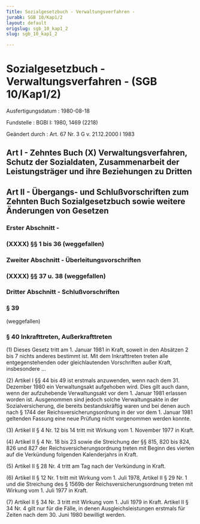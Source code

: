 ```yaml
---
Title: Sozialgesetzbuch - Verwaltungsverfahren -
jurabk: SGB 10/Kap1/2
layout: default
origslug: sgb_10_kap1_2
slug: sgb_10_kap1_2

---
```


# Sozialgesetzbuch - Verwaltungsverfahren - (SGB 10/Kap1/2)

Ausfertigungsdatum
:   1980-08-18

Fundstelle
:   BGBl I: 1980, 1469 (2218)

Geändert durch
:   Art. 67 Nr. 3 G v. 21.12.2000 I 1983

## Art I - Zehntes Buch (X) Verwaltungsverfahren, Schutz der Sozialdaten, Zusammenarbeit der Leistungsträger und ihre Beziehungen zu Dritten

## Art II - Übergangs- und Schlußvorschriften zum Zehnten Buch Sozialgesetzbuch sowie weitere Änderungen von Gesetzen

### Erster Abschnitt -

### (XXXX) §§ 1 bis 36 (weggefallen)

### Zweiter Abschnitt - Überleitungsvorschriften

### (XXXX) §§ 37 u. 38 (weggefallen)

### Dritter Abschnitt - Schlußvorschriften

### § 39

(weggefallen)

### § 40 Inkrafttreten, Außerkrafttreten

(1) Dieses Gesetz tritt am 1. Januar 1981 in Kraft, soweit in den
Absätzen 2 bis 7 nichts anderes bestimmt ist.
Mit dem Inkrafttreten treten alle entgegenstehenden oder
gleichlautenden Vorschriften außer Kraft, insbesondere
...

(2) Artikel I §§ 44 bis 49 ist erstmals anzuwenden, wenn nach dem 31.
Dezember 1980 ein Verwaltungsakt aufgehoben wird. Dies gilt auch dann,
wenn der aufzuhebende Verwaltungsakt vor dem 1. Januar 1981 erlassen
worden ist. Ausgenommen sind jedoch solche Verwaltungsakte in der
Sozialversicherung, die bereits bestandskräftig waren und bei denen
auch nach § 1744 der Reichsversicherungsordnung in der vor dem 1.
Januar 1981 geltenden Fassung eine neue Prüfung nicht vorgenommen
werden konnte.

(3) Artikel II § 4 Nr. 12 bis 14 tritt mit Wirkung vom 1. November
1977 in Kraft.

(4) Artikel II § 4 Nr. 18 bis 23 sowie die Streichung der §§ 815, 820
bis 824, 826 und 827 der Reichsversicherungsordnung treten mit Beginn
des vierten auf die Verkündung folgenden Kalenderjahrs in Kraft.

(5) Artikel II § 28 Nr. 4 tritt am Tag nach der Verkündung in Kraft.

(6) Artikel II § 12 Nr. 1 tritt mit Wirkung vom 1. Juli 1978, Artikel
II § 29 Nr. 1 und die Streichung des § 1569b der
Reichsversicherungsordnung treten mit Wirkung vom 1. Juli 1977 in
Kraft.

(7) Artikel II § 34 Nr. 3 tritt mit Wirkung vom 1. Juli 1979 in Kraft.
Artikel II § 34 Nr. 4 gilt nur für die Fälle, in denen
Ausgleichsleistungen erstmals für Zeiten nach dem 30. Juni 1980
bewilligt werden.

